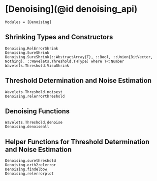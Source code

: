 # [Denoising](@id denoising_api)

```@index
Modules = [Denoising]
```

## Shrinking Types and Constructors
```@docs
Denoising.RelErrorShrink
Denoising.SureShrink
Denoising.SureShrink(::AbstractArray{T}, ::Bool, ::Union{BitVector, Nothing}, ::Wavelets.Threshold.THType) where T<:Number
Wavelets.Threshold.VisuShrink
```

## Threshold Determination and Noise Estimation
```@docs
Wavelets.Threshold.noisest
Denoising.relerrorthreshold
```

## Denoising Functions
```@docs
Wavelets.Threshold.denoise
Denoising.denoiseall
```

## Helper Functions for Threshold Determination and Noise Estimation
```@docs
Denoising.surethreshold
Denoising.orth2relerror
Denoising.findelbow
Denoising.relerrorplot
```